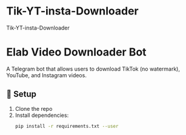 # Tik-YT-insta-Downloader
Tik-YT-insta-Downloader

# Elab Video Downloader Bot

A Telegram bot that allows users to download TikTok (no watermark), YouTube, and Instagram videos.

## 🔧 Setup

1. Clone the repo
2. Install dependencies:
   ```bash
   pip install -r requirements.txt --user

